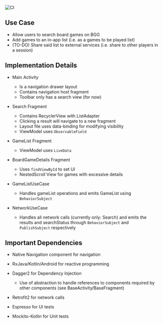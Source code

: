 ![CI](https://github.com/jonathanliem94/BG-Manager/workflows/CI/badge.svg?branch=master)

## Use Case

- Allow users to search board games on BGG
- Add games to an in-app list (i.e. as a games to be played list)
- (TO-DO) Share said list to external services (i.e. share to other players in a session)

## Implementation Details

- Main Activity
  - Is a navigation drawer layout
  - Contains navigation host fragment
  - Toolbar only has a search view (for now)

- Search Fragment
  - Contains RecyclerView with ListAdapter
  - Clicking a result will navigate to a new fragment
  - Layout file uses data-binding for modifying visibility
  - ViewModel uses `ObservableField`
    
- GameList Fragment
  - ViewModel uses `LiveData`

- BoardGameDetails Fragment
  - Uses `findViewById` to set UI
  - NestedScroll View for games with excessive details

- GameListUseCase
  - Handles gameList operations and emits GameList using `BehaviorSubject`

- NetworkUseCase
  - Handles all network calls (currently only: Search) and emits the results
  and searchStatus through `BehaviorSubject` and `PublishSubject` respectively

## Important Dependencies

- Native Navigation component for navigation
- RxJava/Kotlin/Android for reactive programming
- Dagger2 for Dependency Injection
  - Use of abstraction to handle references to components required by other components
  (see BaseActivity/BaseFragment)

- Retrofit2 for network calls
- Espresso for UI tests
- Mockito-Kotlin for Unit tests
